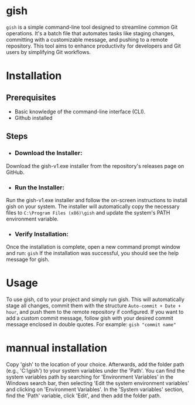 # gish
`gish` is a simple command-line tool designed to streamline common Git operations. It's a batch file that automates tasks like staging changes, committing with a customizable message, and pushing to a remote repository. This tool aims to enhance productivity for developers and Git users by simplifying Git workflows.



# Installation

## Prerequisites
* Basic knowledge of the command-line interface (CLI).
* Github installed


## Steps

* ### Download the Installer:
Download the gish-v1.exe installer from the repository's releases page on GitHub.

* ### Run the Installer:
Run the gish-v1.exe installer and follow the on-screen instructions to install gish on your system. The installer will automatically copy the necessary files to `C:\Program Files (x86)\gish` and update the system's PATH environment variable.

* ### Verify Installation:
Once the installation is complete, open a new command prompt window and run:
```gish```
If the installation was successful, you should see the help message for gish.

# Usage
To use gish, cd to your project and simply run gish. This will automatically stage all changes, commit them with the structure
`Auto-commit + Date + hour`, and push them to the remote repository if configured.
If you want to add a custom commit message, follow gish with your desired commit message enclosed in double quotes. For example:
```gish "commit name"```


# mannual installation

Copy 'gish' to the location of your choice. Afterwards, add the folder path (e.g., 'C:\gish') to your system variables under the 'Path'. You can find the system variables path by searching for 'Environment Variables' in the Windows search bar, then selecting 'Edit the system environment variables' and clicking on 'Environment Variables'. In the 'System variables' section, find the 'Path' variable, click 'Edit', and then add the folder path.
